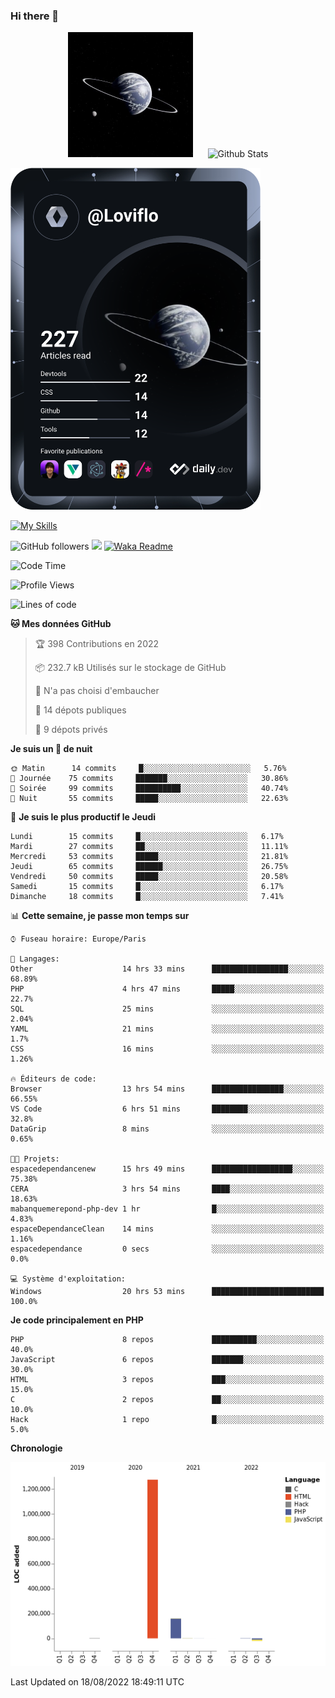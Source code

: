 ### Hi there 👋

<p align="center">
  <img src="https://github.com/Loviflo/Loviflo/blob/main/img/portrait.jpg" alt="Loviflo" height="200" style="margin-right: 20px"/>
  <img src="https://github-readme-stats.vercel.app/api?username=Loviflo&show_icons=true&theme=graywhite" alt="Github Stats" />
</p>

<a href="https://app.daily.dev/loviflo"><img src="https://github.com/loviflo/loviflo/blob/main/devcard.svg" width="400" alt="Loviflo's Dev Card"/></a>


[![My Skills](https://skillicons.dev/icons?i=php,laravel,symfony,mysql,js,ts,html,css,sass,angular,docker,webpack,vscode,figma,git,github,gitlab)](https://skillicons.dev)


![GitHub followers](https://img.shields.io/github/followers/Loviflo?label=Follow&style=social)
![](https://visitor-badge.glitch.me/badge?page_id=Loviflo.Loviflo)
[![Waka Readme](https://github.com/Loviflo/Loviflo/actions/workflows/update-stats.yml/badge.svg)](https://github.com/Loviflo/Loviflo/actions/workflows/update-stats.yml)

<!--START_SECTION:waka-->
![Code Time](http://img.shields.io/badge/Code%20Time-512%20hrs%2030%20mins-blue)

![Profile Views](http://img.shields.io/badge/Vues%20du%20profil-0-blue)

![Lines of code](https://img.shields.io/badge/Depuis%20Hello%20World%2C%20j%27ai%20%C3%A9crit-1%20Million%20Lignes%20de%20code-blue)

**🐱 Mes données GitHub** 

> 🏆 398 Contributions en 2022
 > 
> 📦 232.7 kB Utilisés sur le stockage de GitHub 
 > 
> 🚫 N'a pas choisi d'embaucher
 > 
> 📜 14 dépots publiques 
 > 
> 🔑 9 dépots privés  
 > 
**Je suis un 🦉 de nuit** 

```text
🌞 Matin      14 commits     █░░░░░░░░░░░░░░░░░░░░░░░░   5.76% 
🌆 Journée    75 commits     ███████░░░░░░░░░░░░░░░░░░   30.86% 
🌃 Soirée     99 commits     ██████████░░░░░░░░░░░░░░░   40.74% 
🌙 Nuit       55 commits     █████░░░░░░░░░░░░░░░░░░░░   22.63%

```
📅 **Je suis le plus productif le Jeudi** 

```text
Lundi        15 commits     █░░░░░░░░░░░░░░░░░░░░░░░░   6.17% 
Mardi        27 commits     ██░░░░░░░░░░░░░░░░░░░░░░░   11.11% 
Mercredi     53 commits     █████░░░░░░░░░░░░░░░░░░░░   21.81% 
Jeudi        65 commits     ██████░░░░░░░░░░░░░░░░░░░   26.75% 
Vendredi     50 commits     █████░░░░░░░░░░░░░░░░░░░░   20.58% 
Samedi       15 commits     █░░░░░░░░░░░░░░░░░░░░░░░░   6.17% 
Dimanche     18 commits     █░░░░░░░░░░░░░░░░░░░░░░░░   7.41%

```


📊 **Cette semaine, je passe mon temps sur** 

```text
⌚︎ Fuseau horaire: Europe/Paris

💬 Langages: 
Other                    14 hrs 33 mins      █████████████████░░░░░░░░   68.89% 
PHP                      4 hrs 47 mins       █████░░░░░░░░░░░░░░░░░░░░   22.7% 
SQL                      25 mins             ░░░░░░░░░░░░░░░░░░░░░░░░░   2.04% 
YAML                     21 mins             ░░░░░░░░░░░░░░░░░░░░░░░░░   1.7% 
CSS                      16 mins             ░░░░░░░░░░░░░░░░░░░░░░░░░   1.26%

🔥 Éditeurs de code: 
Browser                  13 hrs 54 mins      ████████████████░░░░░░░░░   66.55% 
VS Code                  6 hrs 51 mins       ████████░░░░░░░░░░░░░░░░░   32.8% 
DataGrip                 8 mins              ░░░░░░░░░░░░░░░░░░░░░░░░░   0.65%

🐱‍💻 Projets: 
espacedependancenew      15 hrs 49 mins      ██████████████████░░░░░░░   75.38% 
CERA                     3 hrs 54 mins       ████░░░░░░░░░░░░░░░░░░░░░   18.63% 
mabanquemerepond-php-dev 1 hr                █░░░░░░░░░░░░░░░░░░░░░░░░   4.83% 
espaceDependanceClean    14 mins             ░░░░░░░░░░░░░░░░░░░░░░░░░   1.16% 
espacedependance         0 secs              ░░░░░░░░░░░░░░░░░░░░░░░░░   0.0%

💻 Système d'exploitation: 
Windows                  20 hrs 53 mins      █████████████████████████   100.0%

```

**Je code principalement en PHP** 

```text
PHP                      8 repos             ██████████░░░░░░░░░░░░░░░   40.0% 
JavaScript               6 repos             ███████░░░░░░░░░░░░░░░░░░   30.0% 
HTML                     3 repos             ███░░░░░░░░░░░░░░░░░░░░░░   15.0% 
C                        2 repos             ██░░░░░░░░░░░░░░░░░░░░░░░   10.0% 
Hack                     1 repo              █░░░░░░░░░░░░░░░░░░░░░░░░   5.0%

```


**Chronologie**

![Chart not found](https://raw.githubusercontent.com/Loviflo/Loviflo/main/charts/bar_graph.png) 


 Last Updated on 18/08/2022 18:49:11 UTC
<!--END_SECTION:waka-->
